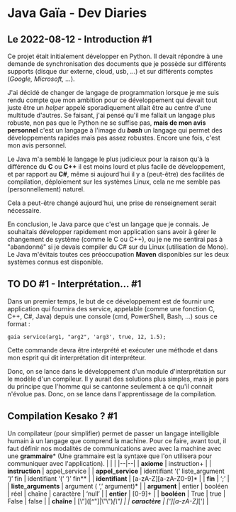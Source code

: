 # Java Gaïa - Dev Diaries
## Le 2022-08-12 - Introduction #1
Ce projet était initialement développer en Python. Il devait répondre à une demande de synchronisation des documents que je possède sur différents supports (disque dur externe, cloud, usb, ...) et sur différents comptes (*Google, Microsoft, ...*).

J'ai décidé de changer de langage de programmation lorsque je me suis rendu compte que mon ambition pour ce développement qui devait tout juste être un *helper* appelé sporadiquement allait être au centre d'une multitude d'autres. Se faisant, j'ai pensé qu'il me fallait un langage plus robuste, non pas que le Python ne se suffise pas, **mais de mon avis personnel** c'est un langage à l'image du ***bash*** un langage qui permet des
développements rapides mais pas assez robustes. Encore une fois, c'est mon avis personnel.

Le Java m'a semblé le langage le plus judicieux pour la raison qu'à la différence du **C** ou **C++** il est moins lourd et plus facile de développement, et par rapport au **C#**, même si aujourd'hui il y a (peut-être) des facilités de compilation, déploiement sur les systèmes Linux, cela ne me semble pas (personnellement) naturel.

Cela a peut-être changé aujourd'hui, une prise de renseignement serait nécessaire.

En conclusion, le Java parce que c'est un langage que je connais. Je souhaitais développer rapidement mon application sans avoir à gérer le changement de système (comme le C ou C++), ou je ne me sentirai pas à "abandonné" si je devais compiler du C# sur du Linux (utilisation de Mono). Le Java m'évitais toutes ces préoccupation  **Maven** disponibles sur les deux systèmes connus est disponible.

## TO DO #1 - Interprétation... #1
Dans un premier temps, le but de ce développement est de fournir une application qui fournira des service, appelable (comme une fonction C, C++, C#, Java) depuis une console (cmd, PowerShell, Bash, ...) sous ce format :

    gaia service(arg1, "arg2", 'arg3', true, 12, 1.5);

Cette commande devra être interprété et exécuter une méthode et dans mon esprit qui dit interprétation dit interpréteur.

Donc, on se lance dans le développement d'un module d'interprétation sur le modèle d'un compileur. Il y aurait des solutions plus simples, mais je pars du principe que l'homme qui se cantonne seulement à ce qu'il connait n'évolue pas. Donc, on se lance dans l'apprentissage de la compilation.

## Compilation Kesako ? #1
Un compilateur (pour simplifier) permet de passer un langage intelligible humain à un langage que comprend la machine. Pour ce faire, avant tout, il faut définir nos modalités de communications avec avec la machine avec une **grammaire*** (Une grammaire est la syntaxe que l'on utilisera pour communiquer avec l'application).
|  |  |
|--|--|
| **axiome** | instruction+ |
| **instruction** | appel_service |
| **appel_service** | identifiant ‘(‘ liste_argument ‘)’ fin | identifiant ‘(‘ ‘)’ fin** |
| **identifiant** | [a-zA-Z][a-zA-Z0-9]* |
| **fin** | ‘;’ |
| **liste_arguments** | argument ( ‘,’ argument)* |
| **argument** | entier \| booléen \| réel \| chaîne \| caractère \| ‘null’ |
| **entier** | [0-9]+ |
| **booléen** | True \| true \| False \| false |
| **chaîne** | [\”]([^\"]\|\\"\\"\)*[\\"] |
| **caractère** | [\'][a-zA-Z]*[\'] |

